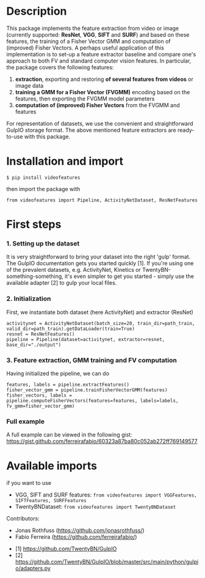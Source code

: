 # Description
This package implements the feature extraction from video or image (currently supported: **ResNet**, **VGG**, **SIFT** and **SURF**) and based on these features, the training of a Fisher Vector GMM and computation of (improved) Fisher Vectors. A perhaps useful application of this implementation is to set-up a feature extractor baseline and compare one's approach to both FV and standard computer vision features.
In particular, the package covers the following features:
1) **extraction**, exporting and restoring **of several features from videos** or image data
2) **training a GMM for a Fisher Vector (FVGMM)** encoding based on the features, then exporting the FVGMM model parameters
3) **computation of (improved) Fisher Vectors** from the FVGMM and features

For representation of datasets, we use the convenient and straightforward GulpIO storage format. The above mentioned feature extractors are ready-to-use with this package. 

# Installation and import
```
$ pip install videofeatures
```
then import the package with
```
from videofeatures import Pipeline, ActivityNetDataset, ResNetFeatures
```

# First steps
### 1. Setting up the dataset
It is very straightforward to bring your dataset into the right 'gulp' format. The GulpIO documentation gets you started quickly [1]. If you're using one of the prevalent datasets, e.g. ActivityNet, Kinetics or TwentyBN-something-something, it's even simpler to get you started - simply use the available adapter [2] to gulp your local files. 

### 2. Initialization
First, we instantiate both dataset (here ActivityNet) and extractor (ResNet)
```
activitynet = ActivityNetDataset(batch_size=20, train_dir=path_train, valid_dir=path_train).getDataLoader(train=True)
resnet = ResNetFeatures()
pipeline = Pipeline(dataset=activitynet, extractor=resnet, base_dir="./output")
```

### 3. Feature extraction, GMM training and FV computation
Having initialized the pipeline, we can do
```
features, labels = pipeline.extractFeatures()
fisher_vector_gmm = pipeline.trainFisherVectorGMM(features)
fisher_vectors, labels = pipeline.computeFisherVectors(features=features, labels=labels, fv_gmm=fisher_vector_gmm)
```

### Full example
A full example can be viewed in the following gist:
https://gist.github.com/ferreirafabio/60323a87ba80c052ab272ff769149577

# Available imports
if you want to use 
* VGG, SIFT and SURF features: `from videofeatures import VGGFeatures, SIFTFeatures, SURFFeatures` 
* TwentyBNDataset: `from videofeatures import TwentyBNDataset`

Contributors:
* Jonas Rothfuss (https://github.com/jonasrothfuss/)
* Fabio Ferreira (https://github.com/ferreirafabio/)

- [1] https://github.com/TwentyBN/GulpIO
- [2] https://github.com/TwentyBN/GulpIO/blob/master/src/main/python/gulpio/adapters.py
